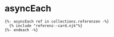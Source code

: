 # asyncEach


```njk
{%- asyncEach ref in collections.referenzen -%}
  {% include "referenz--card.njk"%}
{%- endeach -%}
